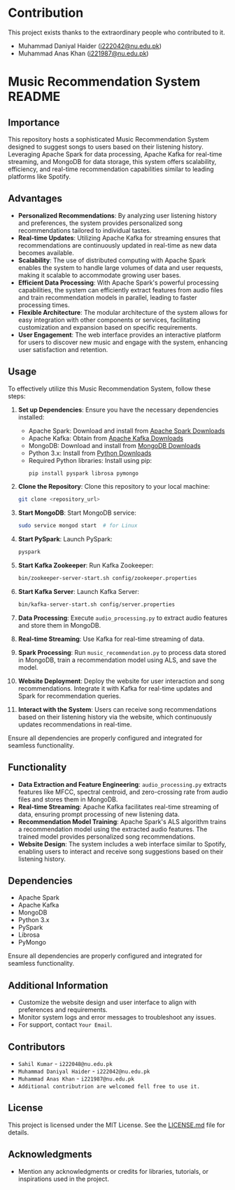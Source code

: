 # Contribution
This project exists thanks to the extraordinary people who contributed to it.
-  Muhammad Daniyal Haider (i222042@nu.edu.pk)
-  Muhammad Anas Khan (i221987@nu.edu.pk)

# Music Recommendation System README

## Importance
This repository hosts a sophisticated Music Recommendation System designed to suggest songs to users based on their listening history. Leveraging Apache Spark for data processing, Apache Kafka for real-time streaming, and MongoDB for data storage, this system offers scalability, efficiency, and real-time recommendation capabilities similar to leading platforms like Spotify.

## Advantages
- **Personalized Recommendations**: By analyzing user listening history and preferences, the system provides personalized song recommendations tailored to individual tastes.
- **Real-time Updates**: Utilizing Apache Kafka for streaming ensures that recommendations are continuously updated in real-time as new data becomes available.
- **Scalability**: The use of distributed computing with Apache Spark enables the system to handle large volumes of data and user requests, making it scalable to accommodate growing user bases.
- **Efficient Data Processing**: With Apache Spark's powerful processing capabilities, the system can efficiently extract features from audio files and train recommendation models in parallel, leading to faster processing times.
- **Flexible Architecture**: The modular architecture of the system allows for easy integration with other components or services, facilitating customization and expansion based on specific requirements.
- **User Engagement**: The web interface provides an interactive platform for users to discover new music and engage with the system, enhancing user satisfaction and retention.

## Usage
To effectively utilize this Music Recommendation System, follow these steps:

1. **Set up Dependencies**: Ensure you have the necessary dependencies installed:
    - Apache Spark: Download and install from [Apache Spark Downloads](https://spark.apache.org/downloads.html)
    - Apache Kafka: Obtain from [Apache Kafka Downloads](https://kafka.apache.org/downloads)
    - MongoDB: Download and install from [MongoDB Downloads](https://www.mongodb.com/try/download/community)
    - Python 3.x: Install from [Python Downloads](https://www.python.org/downloads/)
    - Required Python libraries: Install using pip:
        ```bash
        pip install pyspark librosa pymongo
        ```

2. **Clone the Repository**: Clone this repository to your local machine:
    ```bash
    git clone <repository_url>
    ```

3. **Start MongoDB**: Start MongoDB service:
    ```bash
    sudo service mongod start  # for Linux
    ```

4. **Start PySpark**: Launch PySpark:
    ```bash
    pyspark
    ```

5. **Start Kafka Zookeeper**: Run Kafka Zookeeper:
    ```bash
    bin/zookeeper-server-start.sh config/zookeeper.properties
    ```

6. **Start Kafka Server**: Launch Kafka Server:
    ```bash
    bin/kafka-server-start.sh config/server.properties
    ```

7. **Data Processing**: Execute `audio_processing.py` to extract audio features and store them in MongoDB.

8. **Real-time Streaming**: Use Kafka for real-time streaming of data.

9. **Spark Processing**: Run `music_recommendation.py` to process data stored in MongoDB, train a recommendation model using ALS, and save the model.

10. **Website Deployment**: Deploy the website for user interaction and song recommendations. Integrate it with Kafka for real-time updates and Spark for recommendation queries.

11. **Interact with the System**: Users can receive song recommendations based on their listening history via the website, which continuously updates recommendations in real-time.

Ensure all dependencies are properly configured and integrated for seamless functionality.

## Functionality
- **Data Extraction and Feature Engineering**: `audio_processing.py` extracts features like MFCC, spectral centroid, and zero-crossing rate from audio files and stores them in MongoDB.
- **Real-time Streaming**: Apache Kafka facilitates real-time streaming of data, ensuring prompt processing of new listening data.
- **Recommendation Model Training**: Apache Spark's ALS algorithm trains a recommendation model using the extracted audio features. The trained model provides personalized song recommendations.
- **Website Design**: The system includes a web interface similar to Spotify, enabling users to interact and receive song suggestions based on their listening history.

## Dependencies
- Apache Spark
- Apache Kafka
- MongoDB
- Python 3.x
- PySpark
- Librosa
- PyMongo

Ensure all dependencies are properly configured and integrated for seamless functionality.

## Additional Information
- Customize the website design and user interface to align with preferences and requirements.
- Monitor system logs and error messages to troubleshoot any issues.
- For support, contact `Your Email`.

## Contributors
- `Sahil Kumar` - `i222048@nu.edu.pk`
- `Muhammad Daniyal Haider` - `i222042@nu.edu.pk`
- `Muhammad Anas Khan` - `i221987@nu.edu.pk`
- `Additional contributrion are welcomed fell free to use it.`

## License
This project is licensed under the MIT License. See the [LICENSE.md](LICENSE.md) file for details.

## Acknowledgments
- Mention any acknowledgments or credits for libraries, tutorials, or inspirations used in the project.
